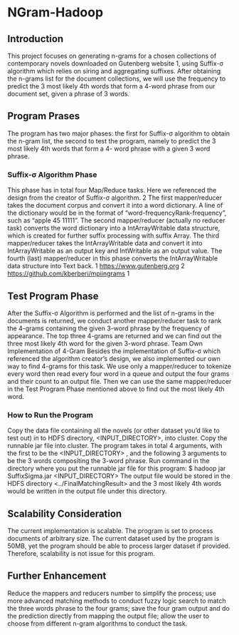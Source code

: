 # NGram-Hadoop
## Introduction
This project focuses on generating n-grams for a chosen collections of contemporary novels downloaded on Gutenberg website 1, using Suffix-σ algorithm which relies on siring and aggregating suffixes. After obtaining the n-grams list for the document collections, we will use the frequency to predict the 3 most likely 4th words that form a 4-word phrase from our document set, given a phrase of 3 words.

## Program Prases
The program has two major phases: the first for Suffix-σ algorithm to obtain the n-gram list, the second to test the program, namely to predict the 3 most likely 4th words that form a 4- word phrase with a given 3 word phrase.

### Suffix-σ Algorithm Phase
This phase has in total four Map/Reduce tasks. Here we referenced the design from the creator of Suffix-σ algorithm. 2
The first mapper/reducer takes the document corpus and convert it into a word dictionary. A line of the dictionary would be in the format of “word-frequencyRank-frequency”, such as “apple 45 11111”.
The second mapper/reducer (actually no reducer task) converts the word dictionary into a IntArrayWritable data structure, which is created for further suffix processing with suffix Array.
The third mapper/reducer takes the IntArrayWritable data and convert it into IntArrayWritable as an output key and IntWritable as an output value.
The fourth (last) mapper/reducer in this phase converts the IntArrayWritable data structure into Text back.
1 https://www.gutenberg.org
2 https://github.com/kberberi/mpiingrams
      1
 ## Test Program Phase
After the Suffix-σ Algorithm is performed and the list of n-grams in the documents is returned, we conduct another mapper/reducer task to rank the 4-grams containing the given 3-word phrase by the frequency of appearance. The top three 4-grams are returned and we can find out the three most likely 4th word for the given 3-word phrase.
Team Own Implementation of 4-Gram
Besides the implementation of Suffix-σ which referenced the algorithm creator’s design, we also implemented our own way to find 4-grams for this task. We use only a mapper/reducer to tokenize every word then read every four word in a queue and output the four grams and their count to an output file. Then we can use the same mapper/reducer in the Test Program Phase mentioned above to find out the most likely 4th word.
### How to Run the Program
Copy the data file containing all the novels (or other dataset you’d like to test out) in to HDFS directory, <INPUT_DIRECTORY>, into cluster. Copy the runnable jar file into cluster. The program takes in total 4 arguments, with the first to be the <INPUT_DIRECTORY> , and the following 3 arguments to be the 3 words compositing the 3-word phrase. Run command in the directory where you put the runnable jar file for this program:
$ hadoop jar SuffixSigma.jar <INPUT_DIRECTORY> <TheFirstWord> <TheSecondWord>
<TheThirdWord>
The output file would be stored in the HDFS directory <../FinalMatchingResult> and the 3 most likely 4th words would be written in the output file under this directory.
## Scalability Consideration
The current implementation is scalable. The program is set to process documents of arbitrary size. The current dataset used by the program is 50MB, yet the program should be able to process larger dataset if provided. Therefore, scalability is not issue for this program.
## Further Enhancement
Reduce the mappers and reducers number to simplify the process; use more advanced matching methods to conduct fuzzy logic search to match the three words phrase to the four grams; save the four gram output and do the prediction directly from mapping the output file; allow the user to choose from different n-gram algorithms to conduct the task.
